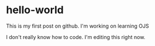 # hello-world

This is my first post on github. I'm working on learning OJS

I don't really know how to code. I'm editing this right now.
